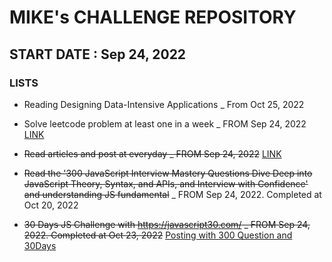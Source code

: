 # MIKE's CHALLENGE REPOSITORY

## START DATE : Sep 24, 2022
### LISTS
* Reading Designing Data-Intensive Applications _ From Oct 25, 2022

* Solve leetcode problem at least one in a week _ FROM Sep 24, 2022 <a href="https://github.com/mikyYun/review">LINK</a>

* ~~Read articles and post at everyday _ FROM Sep 24, 2022~~  <a href="https://github.com/mikyYun/challenges/tree/main/posting">LINK</a>

* ~~Read the '300 JavaScript Interview Mastery Questions Dive Deep into JavaScript Theory, Syntax, and APIs, and Interview with Confidence' and understanding JS fundamental~~ _ FROM Sep 24, 2022. Completed at Oct 20, 2022

* ~~30 Days JS Challenge with https://javascript30.com/ _ FROM Sep 24, 2022. Completed at Oct 23, 2022~~
<a href="https://github.com/mikyYun/challenges">Posting with 300 Question and 30Days</a>